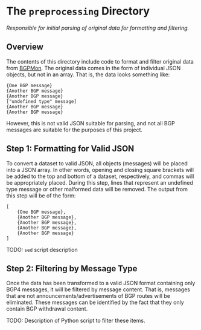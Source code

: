 # The `preprocessing` Directory
*Responsible for initial parsing of original data for formatting and filtering.*

## Overview
The contents of this directory include code to format and filter original data
from [BGPMon](https://www.bgpmon.io/). The original data comes in the form of
individual JSON objects, but not in an array. That is, the data looks something
like:
```
{One BGP message}
{Another BGP message}
{Another BGP message}
["undefined type" message]
{Another BGP message}
{Another BGP message}
```

However, this is not valid JSON suitable for parsing, and not all BGP messages
are suitable for the purposes of this project.

## Step 1: Formatting for Valid JSON
To convert a dataset to valid JSON, all objects (messages) will be placed into a
JSON array. In other words, opening and closing square brackets will be added to
the top and bottom of a dataset, respectively, and commas will be appropriately
placed. During this step, lines that represent an undefined type message or
other malformed data will be removed. The output from this step will be of the
form:
```
[
    {One BGP message},
    {Another BGP message},
    {Another BGP message},
    {Another BGP message},
    {Another BGP message}
]
```

TODO: `sed` script description

## Step 2: Filtering by Message Type
Once the data has been transformed to a valid JSON format containing only BGP4
messages, it will be filtered by message content. That is, messages that are not
announcements/advertisements of BGP routes will be eliminated. These messages
can be identified by the fact that they only contain BGP withdrawal content.

TODO: Description of Python script to filter these items.
